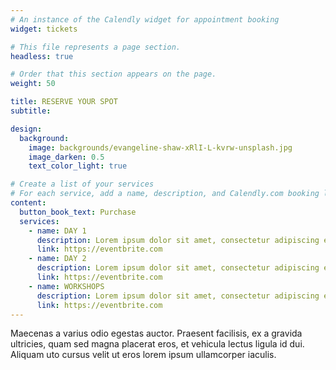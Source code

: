 ```yaml
---
# An instance of the Calendly widget for appointment booking
widget: tickets

# This file represents a page section.
headless: true

# Order that this section appears on the page.
weight: 50

title: RESERVE YOUR SPOT
subtitle:

design:
  background:
    image: backgrounds/evangeline-shaw-xRlI-L-kvrw-unsplash.jpg
    image_darken: 0.5
    text_color_light: true

# Create a list of your services
# For each service, add a name, description, and Calendly.com booking link
content:
  button_book_text: Purchase
  services:
    - name: DAY 1
      description: Lorem ipsum dolor sit amet, consectetur adipiscing elit. Proin eu sem vehicula, mattis ipsum et, dapibus magna.
      link: https://eventbrite.com
    - name: DAY 2
      description: Lorem ipsum dolor sit amet, consectetur adipiscing elit. Proin eu sem vehicula, mattis ipsum et, dapibus magna.
      link: https://eventbrite.com
    - name: WORKSHOPS
      description: Lorem ipsum dolor sit amet, consectetur adipiscing elit. Proin eu sem vehicula, mattis ipsum et, dapibus magna.
      link: https://eventbrite.com
---
```


Maecenas a varius odio egestas auctor. Praesent facilisis, ex a gravida ultricies, quam sed magna placerat eros, et vehicula lectus ligula id dui. Aliquam uto cursus velit ut eros lorem ipsum ullamcorper iaculis.
